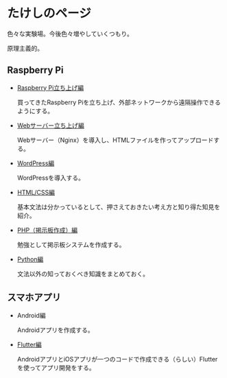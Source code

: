# たけしのページ

色々な実験場。今後色々増やしていくつもり。

原理主義的。

## Raspberry Pi

* [Raspberry Pi立ち上げ編](startup/)

  買ってきたRaspberry Piを立ち上げ、外部ネットワークから遠隔操作できるようにする。

* [Webサーバー立ち上げ編](webserver/)

  Webサーバー（Nginx）を導入し、HTMLファイルを作ってアップロードする。

* [WordPress編](wordpress/)

  WordPressを導入する。
  
* [HTML/CSS編](htmlcss/)

  基本文法は分かっているとして、押さえておきたい考え方と知り得た知見を紹介。

* [PHP（掲示板作成）編](php/)

  勉強として掲示板システムを作成する。
  
* [Python編](python/)

  文法以外の知っておくべき知識をまとめておく。

## スマホアプリ

* Android編

  Androidアプリを作成する。

* [Flutter編](flutter/index.html)

  AndroidアプリとiOSアプリが一つのコードで作成できる（らしい）Flutterを使ってアプリ開発をする。

